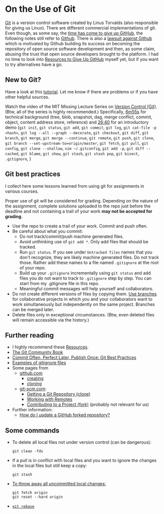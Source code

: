 # On the Use of Git

[Git](https://en.wikipedia.org/wiki/Git) is a version control software created by Linus Torvalds (also responsible for giving us Linux). There are different commercial implementations of git. Even though, as some say, the [time has come to give up GitHub](https://sfconservancy.org/blog/2022/jun/30/give-up-github-launch/), the following notes still refer to [Github](https://github.com/). There is also a [lawsuit against Github](https://githubcopilotinvestigation.com/) which is motivated by Github building its success on becoming the repository of open source software development and then, as some claim, abusing the trust that open source developers brought to the platform. I had no time to look into [Resources to Give Up GitHub](https://sfconservancy.org/GiveUpGitHub/) myself yet, but if you want to try alternatives have a go.


## New to Git?

Have a look at this [tutorial](https://guides.github.com/activities/hello-world/). Let me know if there are problems or if you have other helpful sources.

Watch the video of the MIT Missing Lecture Series on [Version Control (Git)](https://missing.csail.mit.edu/2020/version-control/). (Btw, all of the series is highly recommended.) Specifically, [6m55s](https://www.youtube.com/watch?v=2sjqTHE0zok&t=6m55s) for technical background (tree, blob, snapshot, dag, merge conflict, commit, object, content address store, reference) and [26:40](https://www.youtube.com/watch?v=2sjqTHE0zok&t=26m40s) for an introductory demo (`git init`, `git status`, `git add`, `git commit`, `git log`, `git cat-file -p <hash>`, `git log --all --graph --decorate`, `git checkout`, `git diff`, `git branch`, `git merge`, `git merge --continue`, `git remote`, `git push`, `git clone`, `git branch --set-upstream-to=origin/master`, `git fetch`, `git pull`, `git config`, `git clone --shallow`, `vim ~/.gitconfig`, `git add -p`, `git diff --cached`, `git blame`, `git show`, `git stash`, `git stash pop`, `git bisect`, `.gitignore`, )

## Git best practices

I collect here some lessons learned from using git for assignments in various courses. 

Proper use of git will be considered for grading. Depending on the nature of the assignment, complete solutions uploaded to the repo just before the deadline and not containing a trail of your work **may not be accepted for grading**.

- Use the repo to create a trail of your work. Commit and push often.  
- Be careful about what you commit:  
   - Do not track/commit/push machine generated files. 
   - Avoid unthinking use of `git add *`. Only add files that should be tracked. 
   - Run `git status`. If you see under `Untracked files` names that you don't recognize, they are likely machine generated files. Do not track those. Rather add these names to a file named `.gitignore` at the root of your repo.
   - Build up your `.gitignore` incrementally using `git status` and add files you do not want to track to `.gitignore` step by step. You can start from my .gitignore file in this repo.
   - Meaningful commit messages will help yourself and collaborators.
- Do not create different versions of files by copying them. [Use branches](http://shafiul.github.io/gitbook/3_basic_branching_and_merging.html) for collaborative projects in which you and your collaborators want to work simultaneously but independently on the same project. Branches can be merged later.
- Delete files only in exceptional circumstances. (Btw, even deleted files will remain accessible via the history.)

## Further reading

- I highly recommend these [Resources](https://missing.csail.mit.edu/2020/version-control/#resources). 
- [The Git Community Book](http://shafiul.github.io/gitbook/index.html)
- [Commit Often, Perfect Later, Publish Once: Git Best Practices](https://sethrobertson.github.io/GitBestPractices/)
- [Examples of gitignore files](https://github.com/github/gitignore)
-  Some pages from 
    - [github.com](https://help.github.com/en/github/creating-cloning-and-archiving-repositories/cloning-a-repository)
      - [creating](https://help.github.com/en/github/creating-cloning-and-archiving-repositories/creating-a-new-repository)
      - [cloning](https://help.github.com/en/github/creating-cloning-and-archiving-repositories/cloning-a-repository)
    - [git-scm.com](https://git-scm.com/):
      - [Getting a Git Repository (clone)](https://git-scm.com/book/en/v2/Git-Basics-Getting-a-Git-Repository)
      - [Working with Remotes](https://git-scm.com/book/en/v2/Git-Basics-Working-with-Remotes)
      - [Contributing to a Project (fork)](https://git-scm.com/book/en/v2/GitHub-Contributing-to-a-Project) (probably not relevant for us)
- Further information:
  - [How do I update a GitHub forked repository?](https://stackoverflow.com/questions/7244321/how-do-i-update-a-github-forked-repository)

## Some commands

- To delete all local files not under version control (can be dangerous):
  ```
  git clean -fdx
  ```
- If a pull is in conflict with local files and you want to ignore the changes in the local files but still keep a copy:
  ```
  git stash
  ```
- [To throw away all uncommitted local changes:](http://shafiul.github.io/gitbook/4_undoing_in_git_-_reset,_checkout_and_revert.html)
  ``` 
  git fetch origin
  git reset --hard origin
  ```
- [`git rebase`](https://shafiul.github.io/gitbook/4_rebasing.html)  